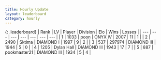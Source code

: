```yaml
---
title: Hourly Update
layout: leaderboard
category: hourly
---
```


{: .leaderboard}
| Rank | LV | Player | Division | Elo | Wins | Losses |
| --- | --- | --- | --- | --- | --- | --- |
| <span data-change="0">1</span> | 1033 | <span title="ID: 540690">poon</span> | ONYX IV | <span data-change="0">2007</span> | <span data-change="0">11</span> | <span data-change="0">1</span> |
| <span data-change="0">2</span> | 2490 | <span title="ID: 353063">Sktima</span> | DIAMOND I | <span data-change="21">1997</span> | <span data-change="6">9</span> | <span data-change="1">2</span> |
| <span data-change="0">3</span> | 537 | <span title="ID: 544038">297974</span> | DIAMOND III | <span data-change="0">1944</span> | <span data-change="0">5</span> | <span data-change="0">0</span> |
| <span data-change="5">4</span> | 1205 | <span title="ID: 174294">Dylan Hall</span> | DIAMOND III | <span data-change="43">1943</span> | <span data-change="4">17</span> | <span data-change="0">7</span> |
| <span data-change="-1">5</span> | 887 | <span title="ID: 652474">pookmaster21</span> | DIAMOND III | <span data-change="0">1934</span> | <span data-change="0">5</span> | <span data-change="0">4</span> |